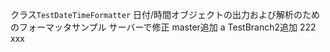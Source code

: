クラス```TestDateTimeFormatter```
日付/時間オブジェクトの出力および解析のためのフォーマッタサンプル
サーバーで修正
master追加 a
TestBranch2追加 222
xxx
